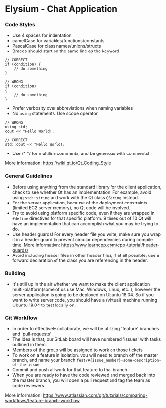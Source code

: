 # Elysium - Chat Application

### Code Styles
* Use 4 spaces for indentation
* camelCase for variables/functions/constants
* PascalCase for class names/unions/structs 
* Braces should start on the same line as the keyword
```
// CORRECT
if (condition) {
    // do something
}

// WRONG
if (condition) 
{
    // do something 
}
```
* Prefer verbosity over abbreviations when naming variables
* No `using` statements. Use scope operator 
```
// WRONG
using std;
cout << "Hello World!;
```
```
// CORRECT
std::cout << "Hello World!;
```
* Use /* */ for multiline comments, and be generous with comments!


More information: https://wiki.qt.io/Qt_Coding_Style
 

### General Guidelines
* Before using anything from the standard library for the client application, check to see whether Qt has an implementation. For example, avoid using `std::string` and work with the Qt class `QString` instead. 
* For the server application, because of the deployment constraints (limited EC2 server memory), no Qt code will be involved. 
* Try to avoid using platform specific code, even if they are wrapped in `#define` directives for that specific platform. 9 times out of 10 Qt will have an implementation that can accomplish what you may be trying to do.
* Use header guards! For every header file you write, make sure you wrap it in a header guard to prevent circular dependencies during compile time. More information: https://www.learncpp.com/cpp-tutorial/header-guards/
* Avoid including header files in other header files, if at all possible, use a forward declaration of the class you are referencing in the header.

### Building
* It's still up in the air whether we want to make the client application multi-platform(some of us use Mac, Windows, Linux, etc..), however the server application is going to be deployed on Ubuntu 18.04. So if you want to write server code, you should have a (virtual) machine running Ubuntu 18.04 to test locally on.


### Git Workflow
* In order to effectively collaborate, we will be utilizing 'feature' branches and 'pull-requests'
* The idea is that, our GitLab board will have numbered 'issues' with tasks outlined in them.
* Members of the group will be assigned to work on those tickets
* To work on a feature in isolation, you will need to branch off the master branch, and name your branch `feat/#{issue_number}-some-description-of-the-issue`
* Commit and push all work for that feature to that branch
* When you are ready to have the code reviewed and merged back into the master branch, you will open a pull request and tag the team as code reviewers

More information: https://www.atlassian.com/git/tutorials/comparing-workflows/feature-branch-workflow
